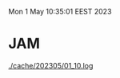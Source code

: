 Mon  1 May 10:35:01 EEST 2023
# JAM
<a href='./cache/202305/01_10.log'>./cache/202305/01_10.log</a>
